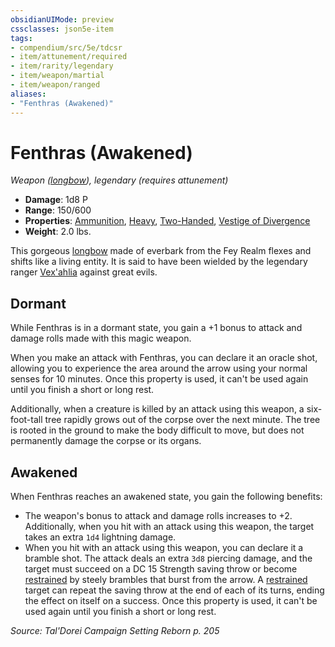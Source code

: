 ```yaml
---
obsidianUIMode: preview
cssclasses: json5e-item
tags:
- compendium/src/5e/tdcsr
- item/attunement/required
- item/rarity/legendary
- item/weapon/martial
- item/weapon/ranged
aliases: 
- "Fenthras (Awakened)"
---
```

# Fenthras (Awakened)
*Weapon ([longbow](Mechanics/items/longbow.md)), legendary (requires attunement)*  

- **Damage**: 1d8 P
- **Range**: 150/600
- **Properties**: [Ammunition](Mechanics/Rules/item-properties.md#Ammunition), [Heavy](Mechanics/Rules/item-properties.md#Heavy), [Two-Handed](Mechanics/Rules/item-properties.md#Two-Handed), [Vestige of Divergence](Mechanics/Rules/item-properties.md#Vestige%20of%20Divergence)
- **Weight**: 2.0 lbs.

This gorgeous [longbow](Mechanics/items/longbow.md) made of everbark from the Fey Realm flexes and shifts like a living entity. It is said to have been wielded by the legendary ranger [Vex'ahlia](Mechanics/bestiary/humanoid/vexahlia-tdcsr.md) against great evils.

## Dormant

While Fenthras is in a dormant state, you gain a +1 bonus to attack and damage rolls made with this magic weapon.

When you make an attack with Fenthras, you can declare it an oracle shot, allowing you to experience the area around the arrow using your normal senses for 10 minutes. Once this property is used, it can't be used again until you finish a short or long rest.

Additionally, when a creature is killed by an attack using this weapon, a six-foot-tall tree rapidly grows out of the corpse over the next minute. The tree is rooted in the ground to make the body difficult to move, but does not permanently damage the corpse or its organs.

## Awakened

When Fenthras reaches an awakened state, you gain the following benefits:

- The weapon's bonus to attack and damage rolls increases to +2. Additionally, when you hit with an attack using this weapon, the target takes an extra `1d4` lightning damage.  
- When you hit with an attack using this weapon, you can declare it a bramble shot. The attack deals an extra `3d8` piercing damage, and the target must succeed on a DC 15 Strength saving throw or become [restrained](Mechanics/Rules/conditions.md#Restrained) by steely brambles that burst from the arrow. A [restrained](Mechanics/Rules/conditions.md#Restrained) target can repeat the saving throw at the end of each of its turns, ending the effect on itself on a success. Once this property is used, it can't be used again until you finish a short or long rest.  

*Source: Tal'Dorei Campaign Setting Reborn p. 205*